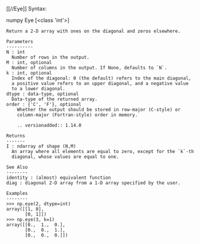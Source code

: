 [[//Eye]]
Syntax:

  numpy Eye [<class 'int'>]


    Return a 2-D array with ones on the diagonal and zeros elsewhere.

    Parameters
    ----------
    N : int
      Number of rows in the output.
    M : int, optional
      Number of columns in the output. If None, defaults to `N`.
    k : int, optional
      Index of the diagonal: 0 (the default) refers to the main diagonal,
      a positive value refers to an upper diagonal, and a negative value
      to a lower diagonal.
    dtype : data-type, optional
      Data-type of the returned array.
    order : {'C', 'F'}, optional
        Whether the output should be stored in row-major (C-style) or
        column-major (Fortran-style) order in memory.

        .. versionadded:: 1.14.0

    Returns
    -------
    I : ndarray of shape (N,M)
      An array where all elements are equal to zero, except for the `k`-th
      diagonal, whose values are equal to one.

    See Also
    --------
    identity : (almost) equivalent function
    diag : diagonal 2-D array from a 1-D array specified by the user.

    Examples
    --------
    >>> np.eye(2, dtype=int)
    array([[1, 0],
           [0, 1]])
    >>> np.eye(3, k=1)
    array([[0.,  1.,  0.],
           [0.,  0.,  1.],
           [0.,  0.,  0.]])

    